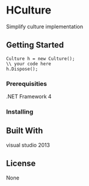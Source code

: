 # HCulture

Simplify culture implementation

## Getting Started

```
Culture h = new Culture();
\\ your code here
h.Dispose();
```

### Prerequisities

.NET Framework 4

### Installing

## Built With

visual studio 2013

## License

None

